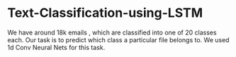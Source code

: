 # Text-Classification-using-LSTM


We have around 18k emails , which are classified into one of 20 classes each. Our task is to predict which class a particular file belongs to.
We used 1d Conv Neural Nets for this task. 
